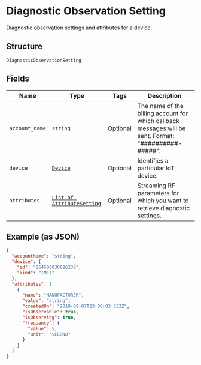 
# Diagnostic Observation Setting

Diagnostic observation settings and attributes for a device.

## Structure

`DiagnosticObservationSetting`

## Fields

| Name | Type | Tags | Description |
|  --- | --- | --- | --- |
| `account_name` | `string` | Optional | The name of the billing account for which callback messages will be sent. Format: "##########-#####". |
| `device` | [`Device`](../../doc/models/device.md) | Optional | Identifies a particular IoT device. |
| `attributes` | [`List of AttributeSetting`](../../doc/models/attribute-setting.md) | Optional | Streaming RF parameters for which you want to retrieve diagnostic settings. |

## Example (as JSON)

```json
{
  "accountName": "string",
  "device": {
    "id": "864508030026238",
    "kind": "IMEI"
  },
  "attributes": [
    {
      "name": "MANUFACTURER",
      "value": "string",
      "createdOn": "2019-09-07T23:08:03.532Z",
      "isObservable": true,
      "isObserving": true,
      "frequency": {
        "value": 5,
        "unit": "SECOND"
      }
    }
  ]
}
```

